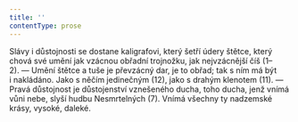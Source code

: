 ```yaml
---
title: ''
contentType: prose
---
```


Slávy i důstojnosti se dostane kaligrafovi, který šetří údery štětce, který chová své umění jak vzácnou obřadní trojnožku, jak nejvzácnější číš (1–2). — Umění štětce a tuše je převzácný dar, je to obřad; tak s ním má být i nakládáno. Jako s něčím jedinečným (12), jako s drahým klenotem (11). — Pravá důstojnost je důstojenství vznešeného ducha, toho ducha, jenž vnímá vůni nebe, slyší hudbu Nesmrtelných (7). Vnímá všechny ty nadzemské krásy, vysoké, daleké.
